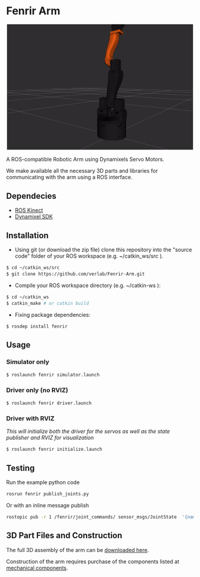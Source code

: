 # Fenrir Arm

<p align="center">
  <img width="500" src="construction/urdf_arm.gif">
</p>

A ROS-compatible Robotic Arm using Dynamixels Servo Motors.

We make available all the necessary 3D parts and libraries for communicating with the arm using a ROS interface.

## Dependecies

-   [ROS Kinect](http://wiki.ros.org/kinetic/Installation)
-   [Dynamixel SDK](http://wiki.ros.org/dynamixel_sdk)

## Installation

-   Using git (or download the zip file) clone this repository into the "source code" folder of your ROS workspace (e.g. ~/catkin_ws/src ).

```sh
$ cd ~/catkin_ws/src
$ git clone https://github.com/verlab/Fenrir-Arm.git
```

-   Compile your ROS workspace directory (e.g. ~/catkin-ws ):

```sh
$ cd ~/catkin_ws
$ catkin_make # or catkin build
```

-   Fixing package dependencies:

```sh
$ rosdep install fenrir
```

## Usage

### Simulator only

```sh
$ roslaunch fenrir simulator.launch
```

### Driver only (no RVIZ)

```sh
$ roslaunch fenrir driver.launch
```

### Driver with RVIZ

_This will initialize both the driver for the servos as well as the state publisher and RVIZ for visualization_

```sh
$ roslaunch fenrir initialize.launch
```

## Testing

Run the example python code

```sh
rosrun fenrir publish_joints.py
```

Or with an inline message publish

```sh
rostopic pub -r 1 /fenrir/joint_commands/ sensor_msgs/JointState  '{name: [Base, Shoulder, Elbow, Wrist, Gripper], position: [0.5, 0.5, 0.5, 0.5, 0.0], velocity: [], effort: []}'
```

## 3D Part Files and Construction

The full 3D assembly of the arm can be [downloaded here](https://a360.co/2XFVj2e).

Construction of the arm requires purchase of the components listed at [mechanical components](construction/mechanical_components.md).
